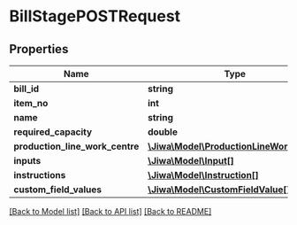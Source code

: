 # BillStagePOSTRequest

## Properties
Name | Type | Description | Notes
------------ | ------------- | ------------- | -------------
**bill_id** | **string** |  | [optional] 
**item_no** | **int** |  | [optional] 
**name** | **string** |  | [optional] 
**required_capacity** | **double** |  | [optional] 
**production_line_work_centre** | [**\Jiwa\Model\ProductionLineWorkCentre**](ProductionLineWorkCentre.md) |  | [optional] 
**inputs** | [**\Jiwa\Model\Input[]**](Input.md) |  | [optional] 
**instructions** | [**\Jiwa\Model\Instruction[]**](Instruction.md) |  | [optional] 
**custom_field_values** | [**\Jiwa\Model\CustomFieldValue[]**](CustomFieldValue.md) |  | [optional] 

[[Back to Model list]](../README.md#documentation-for-models) [[Back to API list]](../README.md#documentation-for-api-endpoints) [[Back to README]](../README.md)


